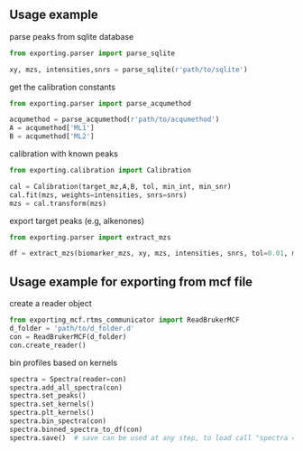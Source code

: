 ## Usage example
parse peaks from sqlite database
```python
from exporting.parser import parse_sqlite

xy, mzs, intensities,snrs = parse_sqlite(r'path/to/sqlite')
```
get the calibration constants
```python
from exporting.parser import parse_acqumethod

acqumethod = parse_acqumethod(r'path/to/acqumethod')
A = acqumethod['ML1']
B = acqumethod['ML2']
```

calibration with known peaks
```python
from exporting.calibration import Calibration

cal = Calibration(target_mz,A,B, tol, min_int, min_snr)
cal.fit(mzs, weights=intensities, snrs=snrs)
mzs = cal.transform(mzs)
```

export target peaks (e.g, alkenones)
```python
from exporting.parser import extract_mzs

df = extract_mzs(biomarker_mzs, xy, mzs, intensities, snrs, tol=0.01, min_int=10000, min_snr=0)
```

## Usage example for exporting from mcf file
create a reader object
```python
from exporting_mcf.rtms_communicator import ReadBrukerMCF
d_folder = 'path/to/d_folder.d'
con = ReadBrukerMCF(d_folder)
con.create_reader()
```

bin profiles based on kernels
```python
spectra = Spectra(reader=con)
spectra.add_all_spectra(con)
spectra.set_peaks()
spectra.set_kernels()
spectra.plt_kernels()
spectra.bin_spectra(con)
spectra.binned_spectra_to_df(con)
spectra.save()  # save can be used at any step, to load call "spectra = Spectra(reader=con, load=True)" instead
```
